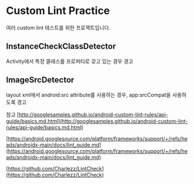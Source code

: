 # Custom Lint Practice

여러 custom lint 테스트를 위한 프로젝트입니다.

## InstanceCheckClassDetector

Activity에서 특정 클래스를 프로퍼티로 갖고 있는 경우 경고

## ImageSrcDetector

layout xml에서 android:src attribute를 사용하는 경우, app:srcCompat을 사용하도록 경고

참고
[http://googlesamples.github.io/android-custom-lint-rules/api-guide/basics.md.html](http://googlesamples.github.io/android-custom-lint-rules/api-guide/basics.md.html)

[https://android.googlesource.com/platform/frameworks/support/+/refs/heads/androidx-main/docs/lint_guide.md](https://android.googlesource.com/platform/frameworks/support/+/refs/heads/androidx-main/docs/lint_guide.md)

[https://github.com/Charlezz/LintCheck](https://github.com/Charlezz/LintCheck)